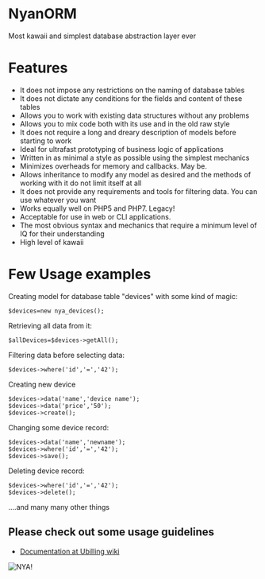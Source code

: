 # NyanORM
Most kawaii and simplest database abstraction layer ever

# Features
  
  * It does not impose any restrictions on the naming of database tables
  * It does not dictate any conditions for the fields and content of these tables
  * Allows you to work with existing data structures without any problems
  * Allows you to mix code both with its use and in the old raw style
  * It does not require a long and dreary description of models before starting to work
  * Ideal for ultrafast prototyping of business logic of applications
  * Written in as minimal a style as possible using the simplest mechanics
  * Minimizes overheads for memory and callbacks. May be.
  * Allows inheritance to modify any model as desired and the methods of working with it do not limit itself at all
  * It does not provide any requirements and tools for filtering data. You can use whatever you want
  * Works equally well on PHP5 and PHP7. Legacy!
  * Acceptable for use in web or CLI applications.
  * The most obvious syntax and mechanics that require a minimum level of IQ for their understanding
  * High level of kawaii

# Few Usage examples

Creating model for database table "devices" with some kind of magic:
```
$devices=new nya_devices();
```

Retrieving all data from it:
```
$allDevices=$devices->getAll();
```

Filtering data before selecting data:
```
$devices->where('id','=','42');
```

Creating new device
```
$devices->data('name','device name');
$devices->data('price','50');
$devices->create();
```

Changing some device record:
```
$devices->data('name','newname');
$devices->where('id','=','42');
$devices->save();
```

Deleting device record:
```
$devices->where('id','=','42');
$devices->delete();
```

....and many many other things

## Please check out some usage guidelines

  * [Documentation at Ubilling wiki](http://wiki.ubilling.net.ua/doku.php?id=nyanorm)

![NYA!](http://piclod.com/i/1576549155/nyanorm.gif)
